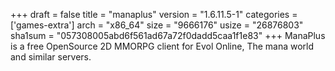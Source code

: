 +++
draft = false
title = "manaplus"
version = "1.6.11.5-1"
categories = ['games-extra']
arch = "x86_64"
size = "9666176"
usize = "26876803"
sha1sum = "057308005abd6f561ad67a72f0dadd5caa1f1e83"
+++
ManaPlus is a free OpenSource 2D MMORPG client for Evol Online, The mana world and similar servers.